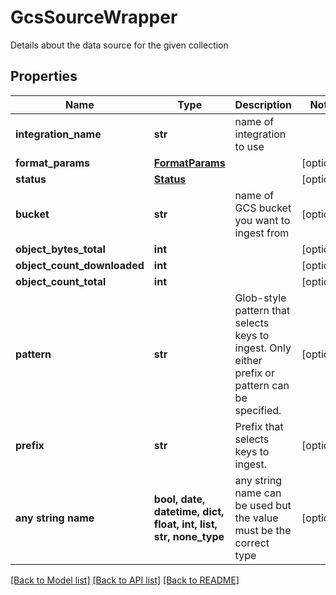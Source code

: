 # GcsSourceWrapper

Details about the data source for the given collection

## Properties
Name | Type | Description | Notes
------------ | ------------- | ------------- | -------------
**integration_name** | **str** | name of integration to use | 
**format_params** | [**FormatParams**](FormatParams.md) |  | [optional] 
**status** | [**Status**](Status.md) |  | [optional] 
**bucket** | **str** | name of GCS bucket you want to ingest from | [optional] 
**object_bytes_total** | **int** |  | [optional] 
**object_count_downloaded** | **int** |  | [optional] 
**object_count_total** | **int** |  | [optional] 
**pattern** | **str** | Glob-style pattern that selects keys to ingest. Only either prefix or pattern can be specified. | [optional] 
**prefix** | **str** | Prefix that selects keys to ingest. | [optional] 
**any string name** | **bool, date, datetime, dict, float, int, list, str, none_type** | any string name can be used but the value must be the correct type | [optional]

[[Back to Model list]](../README.md#documentation-for-models) [[Back to API list]](../README.md#documentation-for-api-endpoints) [[Back to README]](../README.md)


